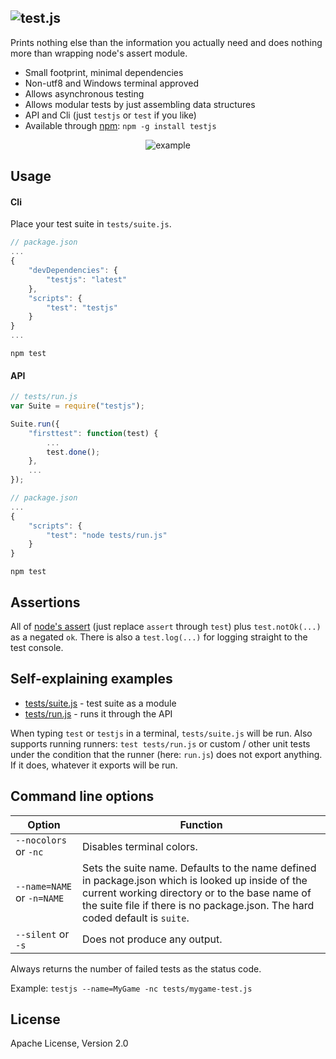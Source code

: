 ![test.js](https://raw.github.com/dcodeIO/test.js/master/test.png)
---------
Prints nothing else than the information you actually need and does nothing more than wrapping node's assert module.

* Small footprint, minimal dependencies
* Non-utf8 and Windows terminal approved
* Allows asynchronous testing
* Allows modular tests by just assembling data structures
* API and Cli (just `testjs` or `test` if you like)
* Available through [npm](https://npmjs.org/package/testjs): `npm -g install testjs`

<p align="center">
    <img src="https://raw.github.com/dcodeIO/test.js/master/example.jpg" alt="example" />
</p>

Usage
-----

#### Cli
Place your test suite in `tests/suite.js`.

```javascript
// package.json
...
{
    "devDependencies": {
        "testjs": "latest"
    },
    "scripts": {
        "test": "testjs"
    }
}
...
```

`npm test`

#### API

```javascript
// tests/run.js
var Suite = require("testjs");

Suite.run({
    "firsttest": function(test) {
        ...
        test.done();
    },
    ...
});
```

```javascript
// package.json
...
{
    "scripts": {
        "test": "node tests/run.js"
    }
}
```

`npm test`

Assertions
----------
All of [node's assert](http://nodejs.org/api/assert.html) (just replace `assert` through `test`) plus `test.notOk(...)`
as a negated `ok`. There is also a `test.log(...)` for logging straight to the test console.

Self-explaining examples
------------------------
* [tests/suite.js](https://github.com/dcodeIO/test.js/blob/master/tests/suite.js) - test suite as a module
* [tests/run.js](https://github.com/dcodeIO/test.js/blob/master/tests/run.js) - runs it through the API

When typing `test` or `testjs` in a terminal, `tests/suite.js` will be run. Also supports running runners:
`test tests/run.js` or custom / other unit tests under the condition that the runner (here: `run.js`) does not export
anything. If it does, whatever it exports will be run.

Command line options
--------------------

| Option                     | Function
| -------------------------- | -----------------------------------------------------------------------------------------
| `--nocolors` or `-nc`      | Disables terminal colors.
| `--name=NAME` or `-n=NAME` | Sets the suite name. Defaults to the name defined in package.json which is looked up inside of the current working directory or to the base name of the suite file if there is no package.json. The hard coded default is `suite`.
| `--silent` or `-s`         | Does not produce any output.

Always returns the number of failed tests as the status code.

Example: `testjs --name=MyGame -nc tests/mygame-test.js`

License
-------
Apache License, Version 2.0
